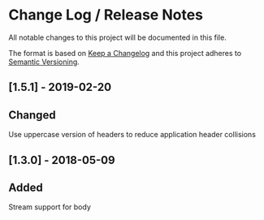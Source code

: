 # Change Log /  Release Notes
All notable changes to this project will be documented in this file.

The format is based on [Keep a Changelog](http://keepachangelog.com/)
and this project adheres to [Semantic Versioning](http://semver.org/).

## [1.5.1] - 2019-02-20
## Changed
Use uppercase version of headers to reduce application header collisions

## [1.3.0] - 2018-05-09
## Added
Stream support for body
